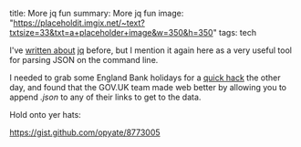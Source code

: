 title: More jq fun
summary: More jq fun
image: "https://placeholdit.imgix.net/~text?txtsize=33&txt=a+placeholder+image&w=350&h=350"
tags: tech

I've [written about](2013/11/05/my-new-favourite-way-to-pretty-print-json-in-vim.html) [jq](http://stedolan.github.io/jq/) before, but I mention it again here as a very useful tool for parsing JSON on the command line.

I needed to grab some England Bank holidays for a [quick hack](https://github.com/opyate/taximeter) the other day, and found that the GOV.UK team made web better by allowing you to append *.json* to any of their links to get to the data.

Hold onto yer hats:

<a href="https://gist.github.com/opyate/8773005">https://gist.github.com/opyate/8773005</a>
